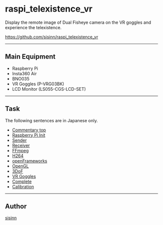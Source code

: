 
# raspi_telexistence_vr  

Display the remote image of Dual Fisheye camera on the VR goggles and experience the telexistence.

<https://github.com/sisinn/raspi_telexistence_vr>  

---
## Main Equipment  

* Raspberry Pi  
* Insta360 Air  
* BNO035  
* VR Goggles (P-VRG03BK)  
* LCD Monitor (LS055-CGS-LCD-SET)  

---
## Task  

The following sentences are in Japanese only.  
* [Commentary top](https://github.com/sisinn/raspi_telexistence_vr/blob/master/doc/top.md)
* [Raspberry Pi Init](https://github.com/sisinn/raspi_telexistence_vr/blob/master/doc/raspberry_init.md)
* [Sender](https://github.com/sisinn/raspi_telexistence_vr/blob/master/doc/sender.md)  
* [Receiver](https://github.com/sisinn/raspi_telexistence_vr/blob/master/doc/receiver.md)  
* [FFmpeg](https://github.com/sisinn/raspi_telexistence_vr/blob/master/doc/ffmpeg.md)  
* [H264](https://github.com/sisinn/raspi_telexistence_vr/blob/master/doc/h264.md)  
* [openFrameworks](https://github.com/sisinn/raspi_telexistence_vr/blob/master/doc/openframeworks.md)  
* [OpenGL](https://github.com/sisinn/raspi_telexistence_vr/blob/master/doc/vr360.md)  
* [3DoF](https://github.com/sisinn/raspi_telexistence_vr/blob/master/doc/3dof.md)  
* [VR Goggles](https://github.com/sisinn/raspi_telexistence_vr/blob/master/doc/goggles.md)  
* [Complete](https://github.com/sisinn/raspi_telexistence_vr/blob/master/doc/complete.md)  
* [Calibration](https://github.com/sisinn/raspi_telexistence_vr/blob/master/doc/calibration.md)  

---
## Author

[sisinn](https://github.com/sisnn)
